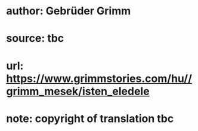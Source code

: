 # author: Gebrüder Grimm
# source: tbc
# url: https://www.grimmstories.com/hu//grimm_mesek/isten_eledele
# note: copyright of translation tbc


